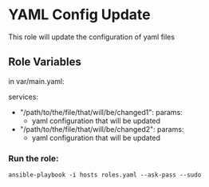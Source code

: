 YAML Config Update
=========

This role will update the configuration of yaml files


Role Variables
--------------

in var/main.yaml:

services:
  - "/path/to/the/file/that/will/be/changed1":
    params:
      - yaml configuration that will be updated
  - "/path/to/the/file/that/will/be/changed2":
    params:
      - yaml configuration that will be updated    

 ### Run the role:
```
ansible-playbook -i hosts roles.yaml --ask-pass --sudo
```